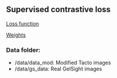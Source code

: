 ## Supervised contrastive loss
[Loss function](https://github.com/HobbitLong/SupContrast)

[Weights](https://drive.google.com/drive/folders/1AH_jfwTjlhzP-AXAEcLuYVB4HAXElTJq?usp=sharing)

### Data folder:
- /data/data_mod: Modified Tacto images
- /data/gs_data: Real GelSight images